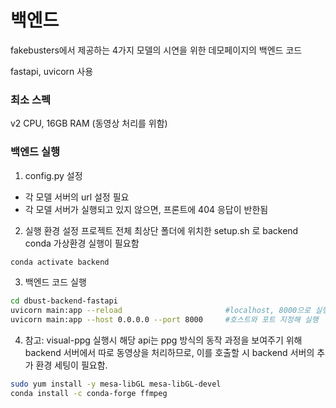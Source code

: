 # 백엔드
fakebusters에서 제공하는 4가지 모델의 시연을 위한 데모페이지의 백엔드 코드

fastapi, uvicorn 사용

### 최소 스펙
v2 CPU, 16GB RAM (동영상 처리를 위함)

### 백엔드 실행
1. config.py 설정
- 각 모델 서버의 url 설정 필요
- 각 모델 서버가 실행되고 있지 않으면, 프론트에 404 응답이 반한됨

2. 실행 환경 설정
프로젝트 전체 최상단 폴더에 위치한 setup.sh 로 backend conda 가상환경 실행이 필요함
```bash
conda activate backend
```

3. 백엔드 코드 실행
```bash
cd dbust-backend-fastapi
uvicorn main:app --reload                       #localhost, 8000으로 실행
uvicorn main:app --host 0.0.0.0 --port 8000     #호스트와 포트 지정해 실행
```

4. 참고: visual-ppg 실행시
해당 api는 ppg 방식의 동작 과정을 보여주기 위해 backend 서버에서 따로 동영상을 처리하므로, 이를 호출할 시 backend 서버의 추가 환경 세팅이 필요함.
```bash
sudo yum install -y mesa-libGL mesa-libGL-devel
conda install -c conda-forge ffmpeg
```
